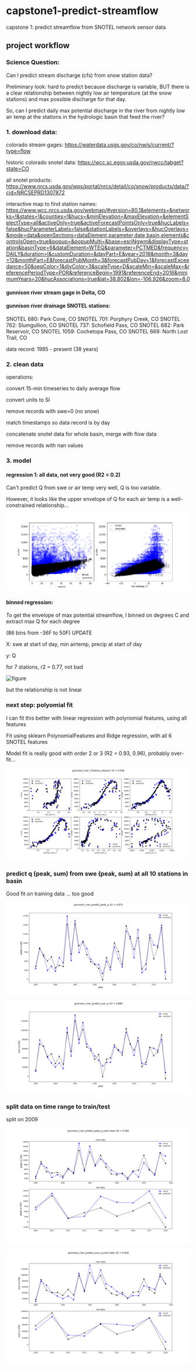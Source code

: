 # capstone1-predict-streamflow
capstone 1: predict streamflow from SNOTEL network sensor data

## project workflow

### Science Question:

Can I predict stream discharge (cfs) from snow station data?

Preliminary look: hard to predict because discharge is variable, BUT there is a clear relationship between nightly low air temperature (at the snow stations) and max possible discharge for that day.

So, can I predict daily max potential discharge in the river from nightly low air temp at the stations in the hydrologic basin that feed the river?

### 1. download data:
colorado stream gages: https://waterdata.usgs.gov/co/nwis/current/?type=flow

historic colorado snotel data: https://wcc.sc.egov.usda.gov/nwcc/tabget?state=CO

all snotel products: https://www.nrcs.usda.gov/wps/portal/nrcs/detail/co/snow/products/data/?cid=NRCSEPRD1307872

interactive map to find station names:
https://www.wcc.nrcs.usda.gov/webmap/#version=80.1&elements=&networks=!&states=!&counties=!&hucs=&minElevation=&maxElevation=&elementSelectType=all&activeOnly=true&activeForecastPointsOnly=true&hucLabels=false&hucParameterLabels=false&stationLabels=&overlays=&hucOverlays=&mode=data&openSections=dataElement,parameter,date,basin,elements&controlsOpen=true&popup=&popupMulti=&base=esriNgwm&displayType=station&basinType=6&dataElement=WTEQ&parameter=PCTMED&frequency=DAILY&duration=I&customDuration=&dayPart=E&year=2018&month=3&day=12&monthPart=E&forecastPubMonth=3&forecastPubDay=1&forecastExceedance=50&seqColor=1&divColor=3&scaleType=D&scaleMin=&scaleMax=&referencePeriodType=POR&referenceBegin=1991&referenceEnd=2016&minimumYears=20&hucAssociations=true&lat=38.802&lon=-106.926&zoom=8.0


#### gunnison river stream gage in Delta, CO
#### gunnison river drainage SNOTEL stations:
SNOTEL 680: Park Cone, CO
SNOTEL 701: Porphyry Creek, CO
SNOTEL 762: Slumgullion, CO
SNOTEL 737: Schofield Pass, CO
SNOTEL 682: Park Reservoir, CO
SNOTEL 1059: Cochetopa Pass, CO
SNOTEL 669: North Lost Trail, CO

data record: 1985 - present (38 years)

### 2. clean data
operations:

convert 15-min timeseries to daily average flow

convert units to SI

remove records with swe=0 (no snow)

match timestamps so data record is by day

concatenate snotel data for whole basin, merge with flow data

remove records with nan values

### 3. model
#### regression 1: all data, not very good (R2 = 0.2)
Can't predict Q from swe or air temp very well, Q is too variable.

However, it looks like the upper envelope of Q for each air temp is a well-constrained relationship...

![figure](/figures/gunnison_river_7stations_nobins.png)

#### binned regression:

To get the envelope of max potential streamflow, I binned on degrees C and extract max Q for each degree

(86 bins from -36F to 50F) UPDATE

X: swe at start of day, min airtemp, precip at start of day

y: Q

for 7 stations, r2 = 0.77, not bad

![figure](/figures/gunnison_river_7stations_precip.png)

but the relationship is not linear

### next step: polyomial fit

I can fit this better with linear regression with polynomial features, using all features

Fit using sklearn PolynomialFeatures and Ridge regression, with all 6 SNOTEL features

Model fit is really good with order 2 or 3 (R2 = 0.93, 0.96), probably over-fit...

![figure](/figures/poly_models_all_snotel/gunnison_river_7stations_skpoly2.png)

### predict q (peak, sum) from swe (peak, sum) at all 10 stations in basin

Good fit on training data ... too good

![figure](/figures/predict_q/gunnison_river_predict_peak_q_impute0.png)

![figure](/figures/predict_q/gunnison_river_predict_sum_q_impute0.png)

### split data on time range to train/test
split on 2009

![figure](figures/predict_q_traintest/gunnison_river_predict_peak_q_train+test_10st_alpha5000.png)

![figure](figures/predict_q_traintest/gunnison_river_predict_sum_q_train+test_10st_alpha5000.png)
